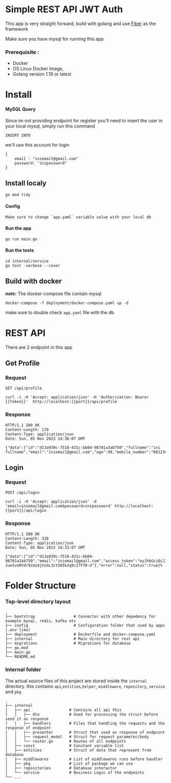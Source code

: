 Simple REST API JWT Auth
============================

This app is very straight forward, build with golang and use  [Fiber](https://gofiber.io/) as the framework

Make sure you have mysql for running this app

### Prerequisite :

- Docker
- OS Linux Docker Image,
- Golang version 1.19 or latest

# Install
#### MySQL Query


Since im not providing endpoint for register you'll need to insert the user 
in your local mysql, simply run this command

    INSERT INTO

we'll use this account for login

    {
        email : "iniemail@gmail.com"
        password: "inipassword"
    }

## Install localy
    go mod tidy

#### Config

    Make sure to change `app.yaml` variable value with your local db

#### Run the app

    go run main.go

#### Run the tests

    cd internal/service
    go test -verbose --cover

## Build with docker

_**note:**_ The docker-compose file contain mysql

    docker-compose -f deployment/docker-compose.yaml up -d

make sure to double check `app.yaml` file with the db


# REST API

There are 2 endpoint in this app

## Get Profile

### Request

`GET /api/profile`

    curl -i -H 'Accept: application/json' -H 'Authorization: Bearer {{Token}}'  http://localhost:{{port}}/api/profile

### Response

    HTTP/1.1 200 OK
    Content-Length: 179
    Content-Type: application/json
    Date: Sun, 05 Nov 2023 14:36:07 GMT

    {"data":{"id":"d13a939c-7518-431c-bb04-98701a3ab750","fullname":"ini fullname","email":"iniemail@gmail.com","age":99,"mobile_number":"081234567890"},"error":null,"status":true}%

## Login

### Request

`POST /api/login`

    curl -i -H 'Accept: application/json' -d 'email=iniemail@gmail.com&password=inipassword' http://localhost:{{port}}/api/login

### Response

    HTTP/1.1 200 OK
    Content-Length: 328
    Content-Type: application/json
    Date: Sun, 05 Nov 2023 14:33:07 GMT

    {"data":{"id":"d13a939c-7518-431c-bb04-98701a3ab750","email":"iniemail@gmail.com","access_token":"eyJhbGciOiJIUzI1NiIsInR5cCI6IkpXVCJ9.eyJpZCI6ImQxM2E5MzljLTc1MTgtNDMxYy1iYjA0LTk4NzAxYTNhYjc1MCIsImVtYWlsIjoiYXNlbG9sZUBnbWFpbC5jb20iLCJleHAiOjE2OTkxOTY1ODd9.0oGK-JueSveRYdr9iUz4jVxGL3ctS05k3q9cI7FT0-U"},"error":null,"status":true}%

Folder Structure
============================

### Top-level directory layout

    .
    ├── bootstrap                 # Connector with other depedency for example mysql, redis, kafka etc
    ├── config                    # Configuration folder that used by apps (.env like)
    ├── deployment                # Dockerfile and docker-compose.yaml
    ├── internal                  # Main directory for rest api
    ├── migrations                # Migrations for database
    ├── go.mod                  
    ├── main.go
    └── README.md

### Internal folder

The actual source files of this project are stored inside the
`internal` directory. this contains `api`,`entities`,`helper`, `middleware`, `repository`, `service` and `pkg`

    .
    ├── internal
    │   ├── api                 # Contains all api this
    │   │   ├── dto             # Used for processing the struct before send it as response
    │   │   ├── handlers        # Files that handling the requests and the response of endpoint
    │   │   ├── presenter       # Struct that used as response of endpoint
    │   │   ├── request_model   # Struct for request parameter/body
    │   │   └── router.go       # Routes of all endpoints
    │   ├── const               # Constant variable list
    │   ├── entities            # Struct of data that represent from database
    │   ├── middlewares         # List of middlewares runs before handler
    │   ├── pkg                 # List of package we can use  
    │   ├── repositories        # Database interactor
    │   └── service             # Business Logic of the endpoints
    └── ...
